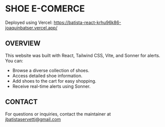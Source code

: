 # SHOE E-COMERCE
Deployed using Vercel: https://batista-react-krhu96k86-joaquinbatser.vercel.app/

## OVERVIEW
This website was built with React, Tailwind CSS, Vite, and Sonner for alerts. You can:
* Browse a diverse collection of shoes.
* Access detailed shoe information.
* Add shoes to the cart for easy shopping.
* Receive real-time alerts using Sonner.

## CONTACT
For questions or inquiries, contact the maintainer at jbatistaservetti@gmail.com

